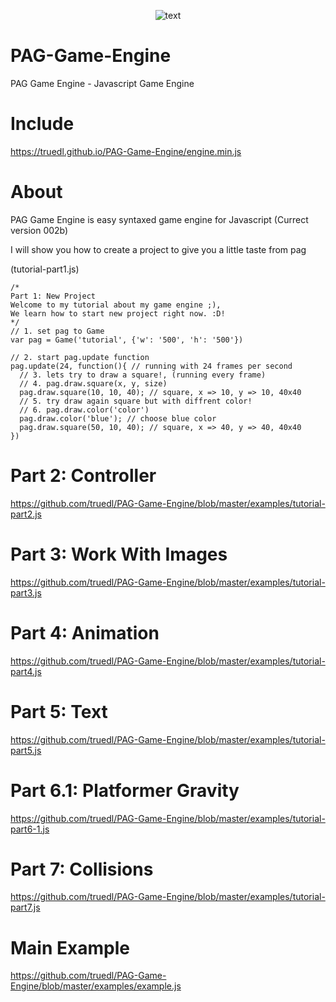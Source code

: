 <p align="center">
  <img src="https://raw.githubusercontent.com/truedl/truedl-images/master/logo.png" alt="text">
</p>

# PAG-Game-Engine
PAG Game Engine - Javascript Game Engine

# Include
https://truedl.github.io/PAG-Game-Engine/engine.min.js

# About
PAG Game Engine is easy syntaxed game engine for Javascript (Currect version 002b)

I will show you how to create a project to give you a little taste from pag

(tutorial-part1.js)
```
/*
Part 1: New Project
Welcome to my tutorial about my game engine ;),
We learn how to start new project right now. :D!
*/
// 1. set pag to Game
var pag = Game('tutorial', {'w': '500', 'h': '500'})

// 2. start pag.update function
pag.update(24, function(){ // running with 24 frames per second
  // 3. lets try to draw a square!, (running every frame)
  // 4. pag.draw.square(x, y, size)
  pag.draw.square(10, 10, 40); // square, x => 10, y => 10, 40x40
  // 5. try draw again square but with diffrent color!
  // 6. pag.draw.color('color')
  pag.draw.color('blue'); // choose blue color
  pag.draw.square(50, 10, 40); // square, x => 40, y => 40, 40x40
})
```

# Part 2: Controller
https://github.com/truedl/PAG-Game-Engine/blob/master/examples/tutorial-part2.js

# Part 3: Work With Images
https://github.com/truedl/PAG-Game-Engine/blob/master/examples/tutorial-part3.js

# Part 4: Animation
https://github.com/truedl/PAG-Game-Engine/blob/master/examples/tutorial-part4.js

# Part 5: Text
https://github.com/truedl/PAG-Game-Engine/blob/master/examples/tutorial-part5.js

# Part 6.1: Platformer Gravity
https://github.com/truedl/PAG-Game-Engine/blob/master/examples/tutorial-part6-1.js

# Part 7: Collisions
https://github.com/truedl/PAG-Game-Engine/blob/master/examples/tutorial-part7.js

# Main Example
https://github.com/truedl/PAG-Game-Engine/blob/master/examples/example.js
